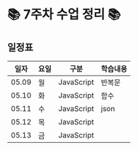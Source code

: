 

# 📚 7주차 수업 정리 📚

## 일정표
|일자|요일|구분|학습내용
|---|---|---|---|
|05.09|월|JavaScript|반복문
|05.10|화|JavaScript|함수
|05.11|수|JavaScript|json
|05.12|목|JavaScript|
|05.13|금|JavaScript|
